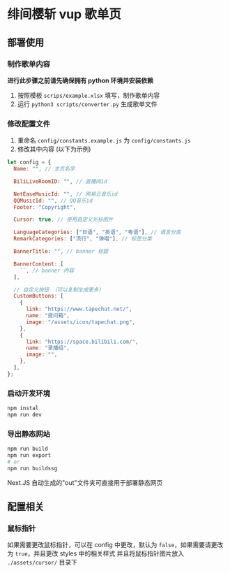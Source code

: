 # 绯间樱斩 vup 歌单页

## 部署使用

### 制作歌单内容

**进行此步骤之前请先确保拥有 python 环境并安装依赖**

1. 按照模板 `scrips/example.xlsx` 填写，制作歌单内容
2. 运行 `python3 scripts/converter.py` 生成歌单文件

### 修改配置文件

1. 重命名 `config/constants.example.js` 为 `config/constants.js`
2. 修改其中内容 (以下为示例)

```js
let config = {
  Name: "", // 主页名字

  BiliLiveRoomID: "", // 直播间id

  NetEaseMusicId: "", // 网易云音乐id
  QQMusicId: "", // QQ音乐id
  Footer: "Copyright",

  Cursor: true, // 使用自定义光标图片

  LanguageCategories: ["日语", "英语", "粤语"], // 语言分类
  RemarkCategories: ["流行", "弹唱"], // 标签分类

  BannerTitle: "", // banner 标题

  BannerContent: [
    ``, // banner 内容
  ],

  // 自定义按钮 （可以复制生成更多）
  CustomButtons: [
    {
      link: "https://www.tapechat.net/",
      name: "提问箱",
      image: "/assets/icon/tapechat.png",
    },
    {
      link: "https://space.bilibili.com/",
      name: "录播组",
      image: "",
    },
  ],
};
```

### 启动开发环境

```bash
npm instal
npm run dev
```

### 导出静态网站

```bash
npm run build
npm run export
# or
npm run buildssg
```

Next.JS 自动生成的"out"文件夹可直接用于部署静态网页

## 配置相关

### 鼠标指针

如果需要更改鼠标指针，可以在 config 中更改，默认为 `false`，如果需要请更改为 `true`，并且更改 styles 中的相关样式
并且将鼠标指针图片放入 `./assets/cursor/` 目录下